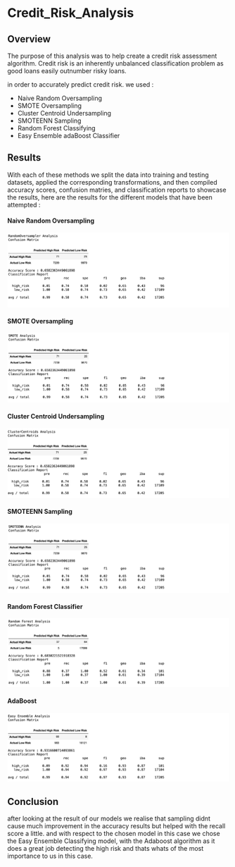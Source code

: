 # Credit_Risk_Analysis

## Overview

The purpose of this analysis was to help create a credit risk assessment algorithm. Credit risk is an inherently unbalanced classification problem as good loans easily outnumber risky loans. 

in order to accurately predict credit risk. we used : 

- Naive Random Oversampling
- SMOTE Oversampling
- Cluster Centroid Undersampling
- SMOTEENN Sampling
- Random Forest Classifying
- Easy Ensemble adaBoost Classifier

## Results

With each of these methods we split the data into training and testing datasets, applied the corresponding transformations, and then compiled accuracy scores, confusion matries, and classification reports to showcase the results, here are the results for the different models that have been attempted :

#### Naive Random Oversampling 

![picture](images/ro.png)

#### SMOTE Oversampling
![picture](images/smote.png)

#### Cluster Centroid Undersampling
![picture](images/cc.png)

#### SMOTEENN Sampling
![picture](images/smoteen.png)

#### Random Forest Classifier
![picture](images/rf.png)

#### AdaBoost 
![picture](images/ada.png)


## Conclusion

after looking at the result of our models we realise that sampling didnt cause much improvement in the accuracy results but helped with the recall score a little.
and with respect to the chosen model in this case we chose the Easy Ensemble Classifying model, with the Adaboost algorithm as it does a great job detecting the high risk and thats whats of the most importance to us in this case.
